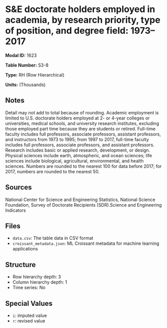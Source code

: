 # S&E doctorate holders employed in academia, by research priority, type of position, and degree field: 1973&#8211;2017

**Modal ID:** 1623

**Table Number:** S3-8

**Type:** RH (Row Hierarchical)

**Units:** (Thousands)

## Notes

Detail may not add to total because of rounding. Academic employment is limited to U.S. doctorate holders employed at 2- or 4-year colleges or universities, medical schools, and university research institutes, excluding those employed part time because they are students or retired. Full-time faculty includes full professors, associate professors, assistant professors, and instructors from 1973 to 1995; from 1997 to 2017, full-time faculty includes full professors, associate professors, and assistant professors. Research includes basic or applied research, development, or design. Physical sciences include earth, atmospheric, and ocean sciences; life sciences include biological, agricultural, environmental, and health sciences. Numbers are rounded to the nearest 100 for data before 2017; for 2017, numbers are rounded to the nearest 50.

## Sources

National Center for Science and Engineering Statistics, National Science Foundation, Survey of Doctorate Recipients (SDR).Science and Engineering Indicators

## Files

- `data.csv`: The table data in CSV format
- `croissant_metadata.json`: ML Croissant metadata for machine learning applications

## Structure

- Row hierarchy depth: 3
- Column hierarchy depth: 1
- Time series: No

## Special Values

- `i`: imputed value
- `r`: revised value
